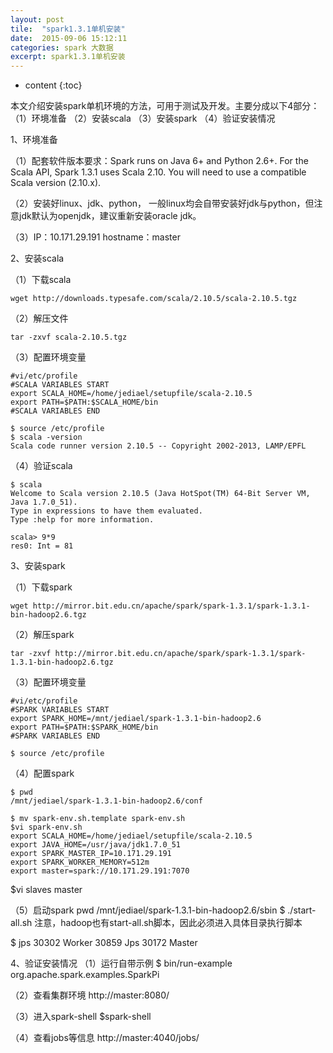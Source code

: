 ```yaml
---
layout: post
tile:  "spark1.3.1单机安装"
date:  2015-09-06 15:12:11
categories: spark 大数据 
excerpt: spark1.3.1单机安装
---
```


* content
{:toc}




本文介绍安装spark单机环境的方法，可用于测试及开发。主要分成以下4部分：
（1）环境准备
（2）安装scala
（3）安装spark
（4）验证安装情况

1、环境准备

（1）配套软件版本要求：Spark runs on Java 6+ and Python 2.6+. For the Scala API, Spark 1.3.1 uses Scala 2.10. You will need to use a compatible Scala version (2.10.x).

（2）安装好linux、jdk、python， 一般linux均会自带安装好jdk与python，但注意jdk默认为openjdk，建议重新安装oracle jdk。

（3）IP：10.171.29.191  hostname：master


2、安装scala

（1）下载scala

	wget http://downloads.typesafe.com/scala/2.10.5/scala-2.10.5.tgz

（2）解压文件

	tar -zxvf scala-2.10.5.tgz

（3）配置环境变量
	
	#vi/etc/profile
	#SCALA VARIABLES START
	export SCALA_HOME=/home/jediael/setupfile/scala-2.10.5
	export PATH=$PATH:$SCALA_HOME/bin
	#SCALA VARIABLES END
	
	$ source /etc/profile
	$ scala -version
	Scala code runner version 2.10.5 -- Copyright 2002-2013, LAMP/EPFL

（4）验证scala
	
	$ scala
	Welcome to Scala version 2.10.5 (Java HotSpot(TM) 64-Bit Server VM, Java 1.7.0_51).
	Type in expressions to have them evaluated.
	Type :help for more information.
	
	scala> 9*9
	res0: Int = 81

3、安装spark

（1）下载spark
	
	wget http://mirror.bit.edu.cn/apache/spark/spark-1.3.1/spark-1.3.1-bin-hadoop2.6.tgz

（2）解压spark

	tar -zxvf http://mirror.bit.edu.cn/apache/spark/spark-1.3.1/spark-1.3.1-bin-hadoop2.6.tgz

（3）配置环境变量
	
	#vi/etc/profile
	#SPARK VARIABLES START
	export SPARK_HOME=/mnt/jediael/spark-1.3.1-bin-hadoop2.6
	export PATH=$PATH:$SPARK_HOME/bin
	#SPARK VARIABLES END
	
	$ source /etc/profile

（4）配置spark
		
	$ pwd
	/mnt/jediael/spark-1.3.1-bin-hadoop2.6/conf
	
	$ mv spark-env.sh.template spark-env.sh
	$vi spark-env.sh
	export SCALA_HOME=/home/jediael/setupfile/scala-2.10.5
	export JAVA_HOME=/usr/java/jdk1.7.0_51
	export SPARK_MASTER_IP=10.171.29.191
	export SPARK_WORKER_MEMORY=512m
	export master=spark://10.171.29.191:7070

$vi slaves
master

（5）启动spark
pwd
/mnt/jediael/spark-1.3.1-bin-hadoop2.6/sbin
$ ./start-all.sh
注意，hadoop也有start-all.sh脚本，因此必须进入具体目录执行脚本

$ jps
30302 Worker
30859 Jps
30172 Master

4、验证安装情况
（1）运行自带示例
$ bin/run-example  org.apache.spark.examples.SparkPi

（2）查看集群环境
http://master:8080/

（3）进入spark-shell
$spark-shell

（4）查看jobs等信息
http://master:4040/jobs/
